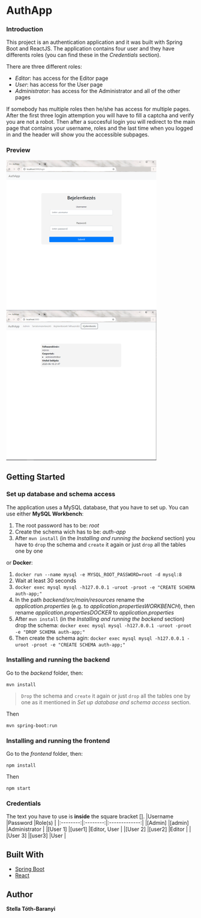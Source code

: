 
# AuthApp
### Introduction
This project is an authentication application and it was built with Spring Boot and ReactJS. The application contains four user and they have differents roles (you can find these in the *Credentials* section). 

There are three different roles: 
- *Editor*: has access for the Editor page
- *User*: has access for the User page
- *Administrator*: has access for the Administrator and all of the other pages

If somebody has multiple roles then he/she has access for multiple pages. After the first three login attemption you will have to fill a captcha and verify you are not a robot. Then after a succesful login you will redirect to the main page that contains your username, roles and the last time when you logged in and the header will show you the accessible subpages.

### Preview
<img src="imgs/01_login.png" width="400"> <img src="imgs/02_home.png" width="400"> 
## Getting Started

### Set up database and schema access
The application uses a MySQL database, that you have to set up. You can use either **MySQL Workbench**:

 1. The root password has to be: *root*
 2. Create the schema wich has to be: *auth-app*
 3. After `mvn install` (in the *Installing and running the backend* section) you have to `drop` the schema and `create` it again or just `drop` all the tables one by one 

or **Docker**:

 1. `docker run --name mysql -e MYSQL_ROOT_PASSWORD=root -d mysql:8`
 2. Wait at least 30 seconds
 3. `docker exec mysql mysql -h127.0.0.1 -uroot -proot -e "CREATE SCHEMA auth-app;"`
 4. In the path *backend/src/main/resources* rename the *application.properties* (e.g. to *application.propertiesWORKBENCH*), then rename *application.propertiesDOCKER* to *application.properties*
 5. After `mvn install` (in the *Installing and running the backend* section) drop the schema: `docker exec mysql mysql -h127.0.0.1 -uroot -proot -e "DROP SCHEMA auth-app;"`
 6. Then create the schema agin: `docker exec mysql mysql -h127.0.0.1 -uroot -proot -e "CREATE SCHEMA auth-app;"`

### Installing and running the backend
Go to the *backend* folder, then:

```
mvn install
```

> `Drop` the schema and `create` it again or just `drop` all the tables one by one as it mentioned in *Set up database and schema access* section.

Then

```
mvn spring-boot:run
```

### Installing and running the frontend

Go to the *frontend* folder, then:
```
npm install
```

Then

```
npm start
```

### Credentials
The text you have to use is **inside** the square bracket [].
|Username  |Password  |Role(s)        |
|:--------:|:--------:|:-------------:|
|[Admin]   |[admin]   |Administrator  |
|[User 1]  |[user1]   |Editor, User   |
|[User 2]  |[user2]   |Editor         |
|[User 3]  |[user3]   |User           |

## Built With
* [Spring Boot](https://spring.io/projects/spring-boot) 
* [React](https://reactjs.org/) 
## Author

 **Stella Tóth-Baranyi**
